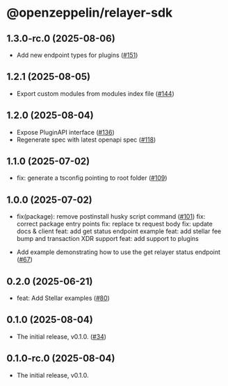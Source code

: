# @openzeppelin/relayer-sdk


## 1.3.0-rc.0 (2025-08-06)

- Add new endpoint types for plugins ([#151](https://github.com/OpenZeppelin/openzeppelin-relayer-sdk/pull/151))

## 1.2.1 (2025-08-05)

- Export custom modules from modules index file ([#144](https://github.com/OpenZeppelin/openzeppelin-relayer-sdk/pull/144))

## 1.2.0 (2025-08-04)

- Expose PluginAPI interface ([#136](https://github.com/OpenZeppelin/openzeppelin-relayer-sdk/pull/136))
- Regenerate spec with latest openapi spec ([#118](https://github.com/OpenZeppelin/openzeppelin-relayer-sdk/pull/118))

## 1.1.0 (2025-07-02)

- fix: generate a tsconfig pointing to root folder ([#109](https://github.com/OpenZeppelin/openzeppelin-relayer-sdk/pull/109))

## 1.0.0 (2025-07-02)

- fix(package): remove postinstall husky script command ([#101](https://github.com/OpenZeppelin/openzeppelin-relayer-sdk/pull/101))
  fix: correct package entry points
  fix: replace tx request body
  fix: update docs & client
  feat: add get status endpoint example
  feat: add stellar fee bump and transaction XDR support
  feat: add support to plugins

- Add example demonstrating how to use the get relayer status endpoint ([#67](https://github.com/OpenZeppelin/openzeppelin-relayer-sdk/pull/67))

## 0.2.0 (2025-06-21)

- feat: Add Stellar examples ([#80](https://github.com/OpenZeppelin/openzeppelin-relayer-sdk/pull/80))

## 0.1.0 (2025-08-04)

- The initial release, v0.1.0. ([#34](https://github.com/OpenZeppelin/openzeppelin-relayer-sdk/pull/34))

## 0.1.0-rc.0 (2025-08-04)

- The initial release, v0.1.0.
